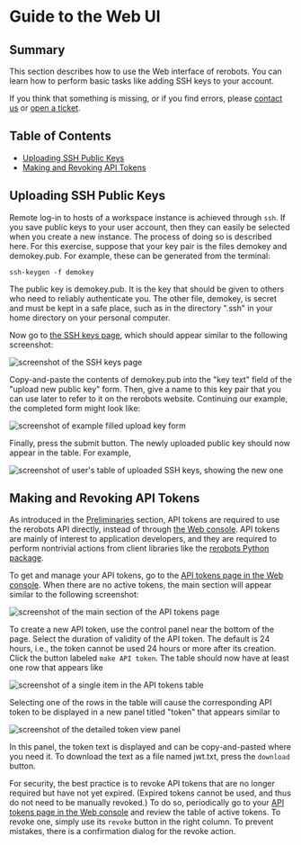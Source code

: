 # Guide to the Web UI

## Summary

This section describes how to use the Web interface of rerobots. You can learn
how to perform basic tasks like adding SSH keys to your account.

If you think that something is missing, or if you find errors, please [contact
us](https://rerobots.net/contact) or [open a
ticket](https://github.com/rerobots/doc-help/issues).

## Table of Contents

* [Uploading SSH Public Keys](#uploading-ssh-public-keys)
* [Making and Revoking API Tokens](#making-and-revoking-api-tokens)

## Uploading SSH Public Keys

Remote log-in to hosts of a workspace instance is achieved through `ssh`. If you
save public keys to your user account, then they can easily be selected when you
create a new instance. The process of doing so is described here. For this
exercise, suppose that your key pair is the files demokey and demokey.pub. For
example, these can be generated from the terminal:

    ssh-keygen -f demokey

The public key is demokey.pub. It is the key that should be given to others who
need to reliably authenticate you. The other file, demokey, is secret and must
be kept in a safe place, such as in the directory ".ssh" in your home directory
on your personal computer.

Now go to [the SSH keys page](https://rerobots.net/sshkeys), which should appear
similar to the following screenshot:

![screenshot of the SSH keys page](webui/figures/empty_sshkeys_page.png)

Copy-and-paste the contents of demokey.pub into the "key text" field of the
"upload new public key" form. Then, give a name to this key pair that you can
use later to refer to it on the rerobots website. Continuing our example, the
completed form might look like:

![screenshot of example filled upload key form](webui/figures/filled_new_sshkey_upload.png)

Finally, press the submit button. The newly uploaded public key should now
appear in the table. For example,

![screenshot of user's table of uploaded SSH keys, showing the new one](webui/figures/new_sshkeys_table_item.png)

## Making and Revoking API Tokens

As introduced in the [Preliminaries](prelim) section, API tokens are
required to use the rerobots API directly, instead of through [the Web
console](https://rerobots.net/). API tokens are mainly of interest to
application developers, and they are required to perform nontrivial actions from
client libraries like the [rerobots Python package](
https://pypi.org/project/rerobots/).

To get and manage your API tokens, go to the [API tokens page in the Web
console](https://rerobots.net/tokens). When there are no active tokens, the main
section will appear similar to the following screenshot:

![screenshot of the main section of the API tokens page](webui/figures/api_tokens_page_empty.png)

To create a new API token, use the control panel near the bottom of the page.
Select the duration of validity of the API token. The default is 24 hours, i.e.,
the token cannot be used 24 hours or more after its creation. Click the button
labeled `make API token`. The table should now have at least one row that
appears like

![screenshot of a single item in the API tokens table](webui/figures/api_tokens_table_item.png)

Selecting one of the rows in the table will cause the corresponding API token to
be displayed in a new panel titled "token" that appears similar to

![screenshot of the detailed token view panel](webui/figures/api_token_detail.png)

In this panel, the token text is displayed and can be copy-and-pasted where you
need it. To download the text as a file named jwt.txt, press the `download`
button.

For security, the best practice is to revoke API tokens that are no longer
required but have not yet expired. (Expired tokens cannot be used, and thus do
not need to be manually revoked.) To do so, periodically go to your [API tokens
page in the Web console](https://rerobots.net/tokens) and review the table of
active tokens. To revoke one, simply use its `revoke` button in the right
column. To prevent mistakes, there is a confirmation dialog for the revoke
action.
